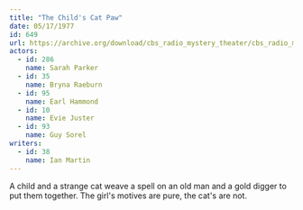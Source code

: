 ```yaml
---
title: "The Child's Cat Paw"
date: 05/17/1977
id: 649
url: https://archive.org/download/cbs_radio_mystery_theater/cbs_radio_mystery_theater-0601-0650.zip/cbs_radio_mystery_theater-0601-0650%2Fcbsrmt_0649_the_childs_cats_paw.mp3
actors:  
  - id: 286
    name: Sarah Parker  
  - id: 35
    name: Bryna Raeburn  
  - id: 95
    name: Earl Hammond  
  - id: 10
    name: Evie Juster  
  - id: 93
    name: Guy Sorel
writers:  
  - id: 38
    name: Ian Martin
---
```

A child and a strange cat weave a spell on an old man and a gold digger to put them together. The girl's motives are pure, the cat's are not.